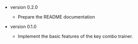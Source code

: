 * version 0.2.0
  - Prepare the README documentation

* version 0.1.0
  - Implement the basic features of the key combo trainer.
